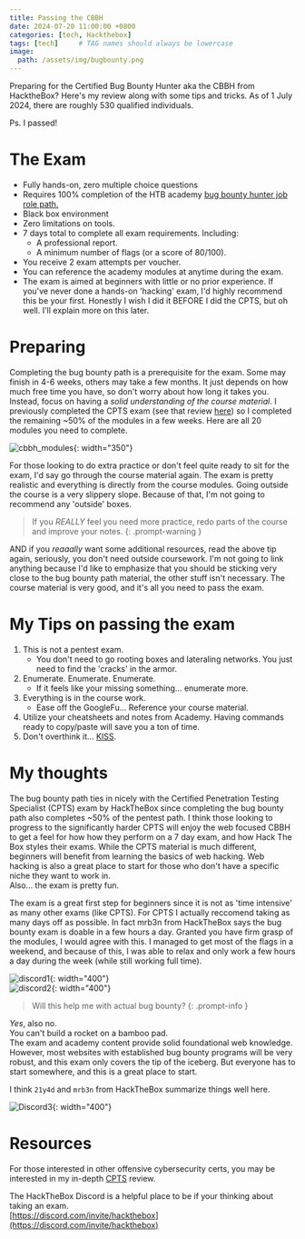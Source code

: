 ```yaml
---
title: Passing the CBBH 
date: 2024-07-20 11:00:00 +0800
categories: [tech, Hackthebox]
tags: [tech]     # TAG names should always be lowercase
image: 
  path: /assets/img/bugbounty.png
---
```


Preparing for the Certified Bug Bounty Hunter aka the CBBH from HacktheBox? Here's my review along with some tips and tricks. As of 1 July 2024, there are roughly 530 qualified individuals.

Ps. I passed!

# The Exam

- Fully hands-on, zero multiple choice questions
- Requires 100% completion of the HTB academy [bug bounty hunter job role path.](https://academy.hackthebox.com/path/preview/bug-bounty-hunter)
- Black box environment
- Zero limitations on tools. 
- 7 days total to complete all exam requirements. Including:
	- A professional report.
	- A minimum number of flags (or a score of 80/100).
- You receive 2 exam attempts per voucher.
- You can reference the academy modules at anytime during the exam.
- The exam is aimed at beginners with little or no prior experience. If you've never done a hands-on 'hacking' exam, I'd highly recommend this be your first. Honestly I wish I did it BEFORE I did the CPTS, but oh well. I'll explain more on this later.

# Preparing

Completing the bug bounty path is a prerequisite for the exam. Some may finish in 4-6 weeks, others may take a few months. It just depends on how much free time you have, so don't worry about how long it takes you. Instead, focus on having a *solid understanding of the course material*. I previously completed the CPTS exam (see that review [here](https://cyberskies.org/posts/CPTS/)) so I completed the remaining ~50% of the modules in a few weeks. Here are all 20 modules you need to complete. 

![cbbh_modules](/assets/img/cbbh_modules.png){: width="350"}  

For those looking to do extra practice or don't feel quite ready to sit for the exam, I'd say go through the course material again. The exam is pretty realistic and everything is directly from the course modules. Going outside the course is a very slippery slope. Because of that, I'm not going to recommend any 'outside' boxes.

> If you *REALLY*  feel you need more practice, redo parts of the course and improve your notes. 
{: .prompt-warning }

AND if you *reaaally* want some additional resources, read the above tip again, seriously, you don't need outside coursework. I'm not going to link anything because I'd like to emphasize that you should be sticking very close to the bug bounty path material, the other stuff isn't necessary. The course material is very good, and it's all you need to pass the exam. 

# My Tips on passing the exam

1. This is not a pentest exam. 
	- You don't need to go rooting boxes and lateraling networks. You just need to find the 'cracks' in the armor. 
2. Enumerate. Enumerate. Enumerate. 
	- If it feels like your missing something... enumerate more.  
3. Everything is in the course work.
	- Ease off the GoogleFu... Reference your course material.
4. Utilize your cheatsheets and notes from Academy. Having commands ready to copy/paste will save you a ton of time. 
5. Don't overthink it... [KISS](https://cyberskies.org/posts/lifeprinciples/). 

# My thoughts

The bug bounty path ties in nicely with the Certified Penetration Testing Specialist (CPTS) exam by HackTheBox since completing the bug bounty path also completes ~50% of the pentest path. I think those looking to progress to the significantly harder CPTS will enjoy the web focused CBBH to get a feel for how how they perform on a 7 day exam, and how Hack The Box styles their exams. While the CPTS material is much different, beginners will benefit from learning the basics of web hacking. Web hacking is also a great place to start for those who don't have a specific niche they want to work in.   
Also... the exam is pretty fun. 

The exam is a great first step for beginners since it is not as 'time intensive' as many other exams (like CPTS). For CPTS I actually reccomend taking as many days off as possible. In fact mrb3n from HackTheBox says the bug bounty exam is doable in a few hours a day. Granted you have firm grasp of the modules, I would agree with this. I managed to get most of the flags in a weekend, and because of this, I was able to relax and only work a few hours a day during the week (while still working full time).  

![discord1](/assets/img/htb_discord1.png){: width="400"}  
![discord2](/assets/img/htb_discord2.png){: width="400"}  

> Will this help me with actual bug bounty? 
{: .prompt-info }

*Yes*, also no.  
You can't build a rocket on a bamboo pad.   
The exam and academy content provide solid foundational web knowledge. However, most websites with established bug bounty programs will be very robust, and this exam only covers the tip of the iceberg. But everyone has to start somewhere, and this is a great place to start.   

I think `21y4d` and `mrb3n` from HackTheBox summarize things well here.  

![Discord3](/assets/img/htb_discord3.png){: width="400"}  

# Resources

For those interested in other offensive cybersecurity certs, you may be interested in my in-depth [CPTS](https://cyberskies.org/posts/CPTS/) review.   

The HackTheBox Discord is a helpful place to be if your thinking about taking an exam.   
[https://discord.com/invite/hackthebox](https://discord.com/invite/hackthebox)


  
